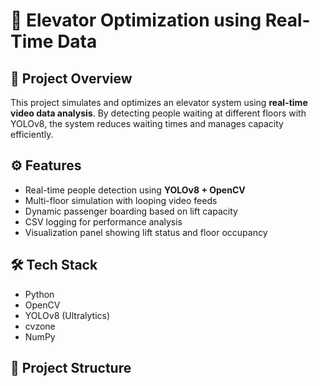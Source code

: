 # 🚀 Elevator Optimization using Real-Time Data

## 📌 Project Overview
This project simulates and optimizes an elevator system using **real-time video data analysis**. By detecting people waiting at different floors with YOLOv8, the system reduces waiting times and manages capacity efficiently.  

## ⚙️ Features
- Real-time people detection using **YOLOv8 + OpenCV**  
- Multi-floor simulation with looping video feeds  
- Dynamic passenger boarding based on lift capacity  
- CSV logging for performance analysis  
- Visualization panel showing lift status and floor occupancy  

## 🛠️ Tech Stack
- Python  
- OpenCV  
- YOLOv8 (Ultralytics)  
- cvzone  
- NumPy  

## 📂 Project Structure
